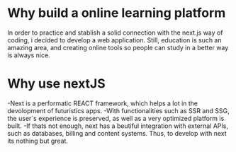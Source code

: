 # Why build a online learning platform
In order to practice and stablish a solid connection with the next.js way of coding, i decided to develop a web application.
Still, education is such an amazing area, and creating online tools so people can study in a better way is always nice.

# Why use nextJS
-Next is a performatic REACT framework, which helps a lot in the devolopment of futuristics apps.
-With functionalities such as SSR and SSG, the user´s experience is preserved, as well as a very optimized platform is built.
-If thats not enough, next has a beutiful integration with external APIs, such as databases, billing and content systems. Thus, to develop with next its nothing but great.

